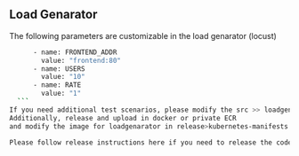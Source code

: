 ## Load Genarator 
The following parameters are customizable in the load genarator (locust)
  ```sh
        - name: FRONTEND_ADDR
          value: "frontend:80"
        - name: USERS
          value: "10"
        - name: RATE
          value: "1"
    ```
If you need additional test scenarios, please modify the src >> loadgenrator >> locustfile.py 
Additionally, release and upload in docker or private ECR 
and modify the image for loadgenarator in release>kubernetes-manifests.yaml

Please follow release instructions here if you need to release the code too : https://github.com/GoogleCloudPlatform/microservices-demo/blob/main/docs/releasing/README.md 



